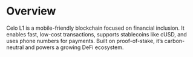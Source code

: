 # Overview 

Celo L1 is a mobile-friendly blockchain focused on financial inclusion. It enables fast, low-cost transactions, supports stablecoins like cUSD, and uses phone numbers for payments. Built on proof-of-stake, it’s carbon-neutral and powers a growing DeFi ecosystem.
